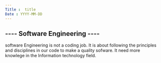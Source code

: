 ```yaml
---
Title :  title
Date : YYYY-MM-DD
---
```


## ---- Software Engineering ----
software Engineering is not a coding job. 
It is about following the principles and disciplines in our code to make a quality sofware. It need more knowlege in the Information technology field.
